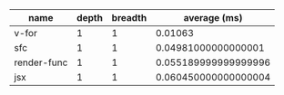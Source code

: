 | name        | depth | breadth | average (ms)         |
| ----------- | ----- | ------- | -------------------- |
| v-for       | 1     | 1       | 0.01063              |
| sfc         | 1     | 1       | 0.04981000000000001  |
| render-func | 1     | 1       | 0.055189999999999996 |
| jsx         | 1     | 1       | 0.060450000000000004 |